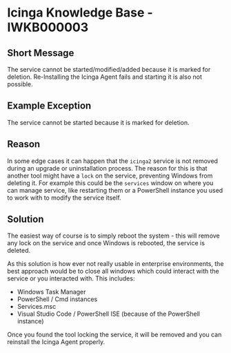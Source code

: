 # Icinga Knowledge Base - IWKB000003

## Short Message

The service cannot be started/modified/added because it is marked for deletion. Re-Installing the Icinga Agent fails and starting it is also not possible.

## Example Exception

The service cannot be started because it is marked for deletion.

## Reason

In some edge cases it can happen that the `icinga2` service is not removed during an upgrade or uninstallation process. The reason for this is that another tool might have a `lock` on the service, preventing Windows from deleting it. For example this could be the `services` window on where you can manage service, like restarting them or a PowerShell instance you used to work with to modify the service itself.

## Solution

The easiest way of course is to simply reboot the system - this will remove any lock on the service and once Windows is rebooted, the service is deleted.

As this solution is how ever not really usable in enterprise environments, the best approach would be to close all windows which could interact with the service or you interacted with. This includes:

* Windows Task Manager
* PowerShell / Cmd instances
* Services.msc
* Visual Studio Code / PowerShell ISE (because of the PowerShell instance)

Once you found the tool locking the service, it will be removed and you can reinstall the Icinga Agent properly.
